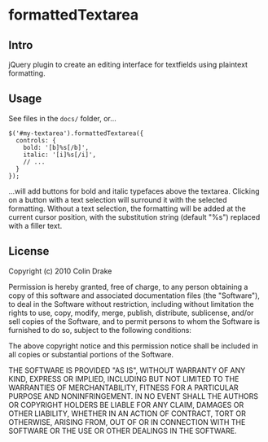 formattedTextarea
=================

Intro
-----

jQuery plugin to create an editing interface for textfields using plaintext formatting.

Usage
-----

See files in the `docs/` folder, or...

    $('#my-textarea').formattedTextarea({
      controls: {
        bold: '[b]%s[/b]',
        italic: '[i]%s[/i]',
        // ...
      }
    });

...will add buttons for bold and italic typefaces above the textarea. Clicking on a button with a text selection will surround it with the selected formatting. Without a text selection, the formatting will be added at the current cursor position, with the substitution string (default "%s") replaced with a filler text.

License
-------

Copyright (c) 2010 Colin Drake

 Permission is hereby granted, free of charge, to any person obtaining a copy
 of this software and associated documentation files (the "Software"), to deal
 in the Software without restriction, including without limitation the rights
 to use, copy, modify, merge, publish, distribute, sublicense, and/or sell
 copies of the Software, and to permit persons to whom the Software is
 furnished to do so, subject to the following conditions:

 The above copyright notice and this permission notice shall be included in
 all copies or substantial portions of the Software.

 THE SOFTWARE IS PROVIDED "AS IS", WITHOUT WARRANTY OF ANY KIND, EXPRESS OR
 IMPLIED, INCLUDING BUT NOT LIMITED TO THE WARRANTIES OF MERCHANTABILITY,
 FITNESS FOR A PARTICULAR PURPOSE AND NONINFRINGEMENT. IN NO EVENT SHALL THE
 AUTHORS OR COPYRIGHT HOLDERS BE LIABLE FOR ANY CLAIM, DAMAGES OR OTHER
 LIABILITY, WHETHER IN AN ACTION OF CONTRACT, TORT OR OTHERWISE, ARISING FROM,
 OUT OF OR IN CONNECTION WITH THE SOFTWARE OR THE USE OR OTHER DEALINGS IN
 THE SOFTWARE.

